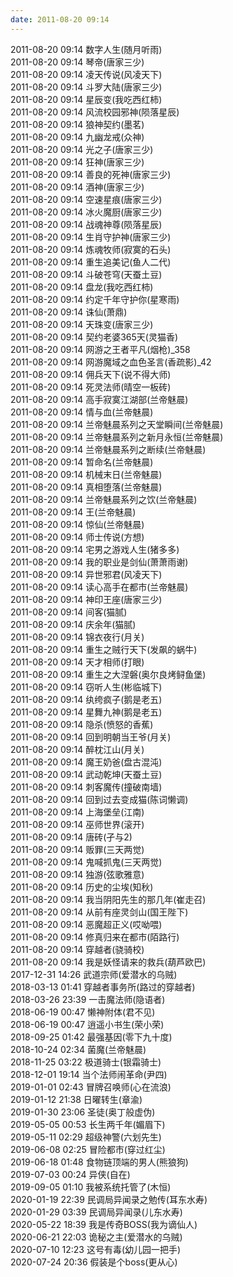```yaml
---
date: 2011-08-20 09:14
---
```

2011-08-20	09:14	数字人生(随月听雨)  
2011-08-20	09:14	琴帝(唐家三少)  
2011-08-20	09:14	凌天传说(风凌天下)  
2011-08-20	09:14	斗罗大陆(唐家三少)  
2011-08-20	09:14	星辰变(我吃西红柿)  
2011-08-20	09:14	风流校园邪神(陨落星辰)  
2011-08-20	09:14	狼神契约(墨茗)  
2011-08-20	09:14	九幽龙戒(众神)  
2011-08-20	09:14	光之子(唐家三少)  
2011-08-20	09:14	狂神(唐家三少)  
2011-08-20	09:14	善良的死神(唐家三少)  
2011-08-20	09:14	酒神(唐家三少)  
2011-08-20	09:14	空速星痕(唐家三少)  
2011-08-20	09:14	冰火魔厨(唐家三少)  
2011-08-20	09:14	战魂神尊(陨落星辰)  
2011-08-20	09:14	生肖守护神(唐家三少)  
2011-08-20	09:14	炼魂牧师(寂寞的石头)  
2011-08-20	09:14	重生追美记(鱼人二代)  
2011-08-20	09:14	斗破苍穹(天蚕土豆)  
2011-08-20	09:14	盘龙(我吃西红柿)  
2011-08-20	09:14	约定千年守护你(星寒雨)  
2011-08-20	09:14	诛仙(萧鼎)  
2011-08-20	09:14	天珠变(唐家三少)  
2011-08-20	09:14	契约老婆365天(灵猫香)  
2011-08-20	09:14	网游之王者平凡(烟枪)_358  
2011-08-20	09:14	网游魔域之血色圣言(香疏影)_42  
2011-08-20	09:14	佣兵天下(说不得大师)  
2011-08-20	09:14	死灵法师(晴空一板砖)  
2011-08-20	09:14	高手寂寞江湖部(兰帝魅晨)  
2011-08-20	09:14	情与血(兰帝魅晨)  
2011-08-20	09:14	兰帝魅晨系列之天堂瞬间(兰帝魅晨)  
2011-08-20	09:14	兰帝魅晨系列之新月永恒(兰帝魅晨)  
2011-08-20	09:14	兰帝魅晨系列之断续(兰帝魅晨)  
2011-08-20	09:14	暂命名(兰帝魅晨)  
2011-08-20	09:14	机械末日(兰帝魅晨)  
2011-08-20	09:14	真相堕落(兰帝魅晨)  
2011-08-20	09:14	兰帝魅晨系列之饮(兰帝魅晨)  
2011-08-20	09:14	王(兰帝魅晨)  
2011-08-20	09:14	惊仙(兰帝魅晨)  
2011-08-20	09:14	师士传说(方想)  
2011-08-20	09:14	宅男之游戏人生(猪多多)  
2011-08-20	09:14	我的职业是剑仙(萧萧雨谢)  
2011-08-20	09:14	异世邪君(风凌天下)  
2011-08-20	09:14	读心高手在都市(兰帝魅晨)  
2011-08-20	09:14	神印王座(唐家三少)  
2011-08-20	09:14	间客(猫腻)  
2011-08-20	09:14	庆余年(猫腻)  
2011-08-20	09:14	锦衣夜行(月关)  
2011-08-20	09:14	重生之贼行天下(发飙的蜗牛)  
2011-08-20	09:14	天才相师(打眼)  
2011-08-20	09:14	重生之大涅磐(奥尔良烤鲟鱼堡)  
2011-08-20	09:14	窃听人生(彬临城下)  
2011-08-20	09:14	纨绔疯子(鹅是老五)  
2011-08-20	09:14	星舞九神(鹅是老五)  
2011-08-20	09:14	隐杀(愤怒的香蕉)  
2011-08-20	09:14	回到明朝当王爷(月关)  
2011-08-20	09:14	醉枕江山(月关)  
2011-08-20	09:14	魔王奶爸(盘古混沌)  
2011-08-20	09:14	武动乾坤(天蚕土豆)  
2011-08-20	09:14	刺客魔传(撞破南墙)  
2011-08-20	09:14	回到过去变成猫(陈词懒调)  
2011-08-20	09:14	上海堡垒(江南)  
2011-08-20	09:14	巫师世界(滚开)  
2011-08-20	09:14	唐砖(孑与2)  
2011-08-20	09:14	贩罪(三天两觉)  
2011-08-20	09:14	鬼喊抓鬼(三天两觉)  
2011-08-20	09:14	独游(弦歌雅意)  
2011-08-20	09:14	历史的尘埃(知秋)  
2011-08-20	09:14	我当阴阳先生的那几年(崔走召)  
2011-08-20	09:14	从前有座灵剑山(国王陛下)  
2011-08-20	09:14	恶魔超正义(哎呦喂)  
2011-08-20	09:14	修真归来在都市(陌路行)  
2011-08-20	09:14	穿越者(骁骑校)  
2011-08-20	09:14	我是妖怪请来的救兵(葫芦欧巴)  
2017-12-31	14:26	武道宗师(爱潜水的乌贼)  
2018-03-13	01:41	穿越者事务所(路过的穿越者)  
2018-03-26	23:39	一击魔法师(隐语者)  
2018-06-19	00:47	懒神附体(君不见)  
2018-06-19	00:47	逍遥小书生(荣小荣)  
2018-09-25	01:42	最强基因(零下九十度)  
2018-10-24	02:34	菌魔(兰帝魅晨)  
2018-11-25	03:22	极道骑士(银霜骑士)  
2018-12-01	19:14	当个法师闹革命(尹四)  
2019-01-01	02:43	冒牌召唤师(心在流浪)  
2019-01-12	21:38	日曜转生(章渝)  
2019-01-30	23:06	圣徒(奥丁般虚伪)  
2019-05-05	00:53	长生两千年(媚眉下)  
2019-05-11	02:29	超级神警(六划先生)  
2019-06-08	02:25	冒险都市(穿过红尘)  
2019-06-18	01:48	食物链顶端的男人(熊狼狗)  
2019-07-03	00:24	异侠(自在)  
2019-09-05	01:10	我被系统托管了(木恒)  
2020-01-19	22:39	民调局异闻录之勉传(耳东水寿)  
2020-01-29	03:39	民调局异闻录(儿东水寿)  
2020-05-22	18:39	我是传奇BOSS(我为谪仙人)  
2020-06-21  22:03 诡秘之主(爱潜水的乌贼)  
2020-07-10  12:23 这号有毒(幼儿园一把手)  
2020-07-24  20:36 假装是个boss(更从心)
